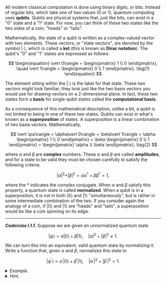 All modern classical computation is done using binary digits, or bits. Instead
of regular bits, which take one of two values (0 or 1), quantum computing uses
**qubits**. Qubits are physical systems that,
just like bits, can exist in a "0" state and a "1" state. For now, you can think
of these two states like the two sides of a coin, "heads" or "tails".

Mathematically, the state of a qubit is written as a complex-valued vector with
two elements. These vectors, or "state vectors", are denoted by the symbol
$\vert \cdot \rangle$, which is called a **ket** (this is known as **Dirac
notation**). The qubit's "0" and "1" states are expressed as follows:

$$
\begin{equation}
\vert 0\rangle = \begin{pmatrix} 1 \\ 0 \end{pmatrix}, \quad \vert 1\rangle = \begin{pmatrix} 0 \\ 1 \end{pmatrix}. \tag{1}
\end{equation}
$$

The element sitting within the $\vert \cdot \rangle$ is the label for that
state. These two vectors might look familiar; they look just like the two
basis vectors you would use for drawing vectors on a 2-dimensional plane. In
fact, these two states form a **basis** for single-qubit states called
the **computational basis**. 

As a consequence of this mathematical description, unlike a bit, a qubit is not
limited to being in one of these two states. Qubits can exist in what's known as a
**superposition** of states. A superposition is a linear combination of two
basis vectors.  Mathematically,

$$
\vert \psi\rangle = \alpha\vert 0\rangle + \beta\vert 1\rangle = \alpha \begin{pmatrix} 1 \\ 0 \end{pmatrix} + \beta \begin{pmatrix} 0 \\ 1 \end{pmatrix} = \begin{pmatrix} \alpha \\ \beta \end{pmatrix}, \tag{2}
$$

where $\alpha$ and $\beta$ are **complex** numbers. These $\alpha$ and $\beta$
are called **amplitudes**, and for a state to be valid they must be chosen carefully
to satisfy the following criteria:

$$
\begin{equation}
\vert \alpha\vert ^2 + \vert \beta\vert ^2 = \alpha \alpha^* + \beta \beta^* = 1, \tag{3}
\end{equation}
$$

where the * indicates the complex conjugate. When $\alpha$ and $\beta$ satisfy
this property, a quantum state is called **normalized**. When a qubit is in a
superposition, it is not in both $\vert 0 \rangle$ and $\vert 1 \rangle$
"simultaneously", but is rather in some intermediate combination of the two. If
you consider again the analogy of a coin, if $\vert 0 \rangle$ and $\vert 1
\rangle$ are "heads" and "tails", a superposition would be like a coin spinning
on its edge.

---

***Codercise I.1.1.*** Suppose we are given an unnormalized quantum state

$$
\vert \psi \rangle = \alpha \vert 0 \rangle + \beta \vert 1 \rangle, \quad |\alpha|^2 + |\beta|^2 \neq 1.
$$

We can turn this into an equivalent, valid quantum state by *normalizing* it. Write a
function that, given $\alpha$ and $\beta$, normalizes this state to

$$
\vert \psi^\prime \rangle = \alpha^\prime  \vert 0 \rangle + \beta^\prime \vert 1 \rangle, \quad |\alpha^\prime|^2 + |\beta^\prime|^2 = 1.
$$

<details>
  <summary><i>Example.</i></summary>

  Suppose we are given the inputs

  <pre>
  alpha = 2.0 + 1.0j
  beta = -0.3 + 0.4j </pre>

  Your function should return the vector

  <pre>
  np.array([ 0.87287156+0.43643578j, -0.13093073+0.17457431j]) </pre>

  which represents the qubit state

  $$
  \begin{equation}
      \vert \psi \rangle =  (0.87287156+0.43643578i) \vert 0 \rangle + (-0.13093073+0.17457431j) \vert 1 \rangle.
  \end{equation}
  $$

</details>

<details>
  <summary><i>Hint.</i></summary>

What we must do here is essentially *rescale* the coefficients of the state
vector such that it has unit length. Consider how you would do so for a
real-valued vector; then determine how to manipulate the amplitudes in the
complex case.

</details>

